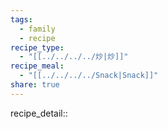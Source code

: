 ```yaml
---
tags:
  - family
  - recipe
recipe_type:
  - "[[../../../../炒|炒]]"
recipe_meal:
  - "[[../../../../Snack|Snack]]"
share: true
---
```

recipe_detail:: 
